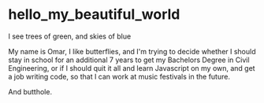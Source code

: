 # hello_my_beautiful_world
I see trees of green, and skies of blue

My name is Omar, I like butterflies, and I'm trying to decide whether I should stay in school for an additional 7 years to get my Bachelors Degree in Civil Engineering, or if I should quit it all and learn Javascript on my own, and get a job writing code, so that I can work at music festivals in the future. 

And butthole. 
